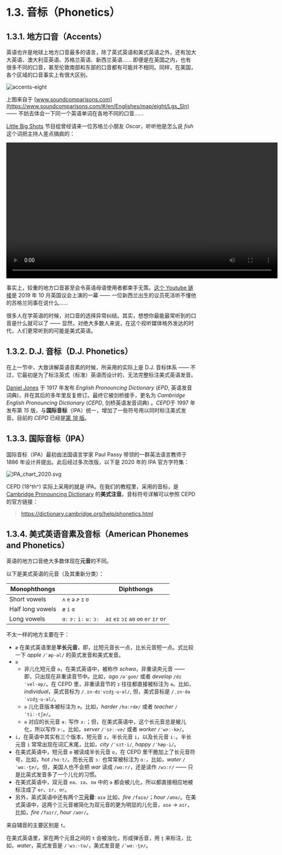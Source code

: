# 1.3. 音标（Phonetics）

## 1.3.1. 地方口音（Accents）

英语也许是地球上地方口音最多的语言，除了英式英语和美式英语之外，还有加大大英语、澳大利亚英语、苏格兰英语、新西兰英语…… 即便是在英国之内，也有很多不同的口音，甚至伦敦南部和东部的口音都有可能并不相同。同样，在美国，各个区域的口音事实上有很大区别。

![accents-eight](/images/accents-eight.png)

上图来自于 [www.soundcomparisons.com](https://www.soundcomparisons.com/#/en/Englishes/map/eight/Lgs_Sln) —— 不妨去体会一下同一个英语单词在各地不同的口音……

[Little Big Shots](https://en.wikipedia.org/wiki/Little_Big_Shots) 节目组曾经请来一位苏格兰小朋友 *Oscar*，听听他是怎么说 *fish* 这个词把主持人差点搞疯的：

<video controls width="720"> <source src="/videos/LittleBigShots-Oscar.mp4" type="video/mp4"></source>Your browser does not support the video tag. </video>

事实上，较重的地方口音甚至会令英语母语使用者都束手无策。[这个 Youtube 链接](https://www.youtube.com/watch?v=1jHfY0dDZxA)是 2019 年 10 月英国议会上演的一幕 —— 一位新西兰出生的议员死活听不懂他的苏格兰同事在说什么……

很多人在学英语的时候，对口音的选择异常纠结。其实，想想你最能最常听到的口音是什么就可以了 —— 显然，对绝大多数人来说，在这个视听媒体格外发达的时代，人们更常听到的可能是美式英语。

## 1.3.2. D.J. 音标（D.J. Phonetics）

在上一节中，大致讲解英语音素的时候，所采用的实际上是 D.J. 音标体系 —— 不过，它最初是为了标注英式（标准）英语而设计的，无法完整标注美式英语发音。

[Daniel Jones](https://en.wikipedia.org/wiki/Daniel_Jones_(phonetician)) 于 1917 年发布 *English Pronouncing Dictionary* (*EPD*, 英语发音词典)，并在其后的多年里反复修订。最终它被剑桥接手，更名为 *Cambridge English Pronouncing Dictionary* (*CEPD*, 剑桥英语发音词典) 。*CEPD*于 1997 年发布第 *15* 版，与**国际音标**（IPA）统一，增加了一些符号用以同时标注美式发音。目前的 *CEPD* 已经是[第 *18* 版](https://www.cambridge.org/gb/cambridgeenglish/catalog/dictionaries/cambridge-english-pronouncing-dictionary-18th-edition)。

## 1.3.3. 国际音标（IPA）

国际音标（IPA）最初由法国语言学家 Paul Passy 带领的一群英法语言教师于 1886 年设计并提出。此后经过多次改版，以下是 2020 年的 IPA 官方字符集：

![IPA_chart_2020.svg](/images/IPA_chart_2020.svg)

CEPD (18^th^) 实际上采用的就是 IPA。在我们的教程里，采用的音标，是 [Cambridge Pronouncing Dictionary](https://dictionary.cambridge.org/pronunciation/) 的**美式注音**。音标符号详解可以参照 CEPD 的官方链接：

> https://dictionary.cambridge.org/help/phonetics.html

## 1.3.4. 美式英语音素及音标（American Phonemes and Phonetics）

英语的地方口音绝大多数体现在**元音**的不同。

以下是美式英语的元音（及其重新分类）：

| Monophthongs     |                          | Diphthongs                              |
| ---------------- | ------------------------ | --------------------------------------- |
| Short vowels     | `ʌ` `e` `ə` `ɚ` `ɪ` `ʊ`  |                                         |
| Half long vowels | `æ` `i` `ɑ`                  |                                         |
| Long vowels      | `ɑː` `ɝː` `iː` `uː` `ɔː` | `aɪ` `eɪ` `ɔɪ` `aʊ` `oʊ` `er` `ɪr` `ʊr` |

不太一样的地方主要在于：

* `æ` 在美式英语里是**半长元音**，即，比短元音长一点，比长元音短一点。式比较一下 *apple* `/ˈæp·əl/` 的英式发音<span class="speak-word-inline" data-audio-uk="/audios/apple-uk.mp3"></span>和美式发音<span class="speak-word-inline" data-audio-us="/audios/apple-us.mp3"></span>。
* `ə`
  * 非儿化短元音 `ə`，在美式英语中，被称作 *schwa*，非重读央元音 —— 即，只出现在非重读音节中。比如，*ago* `/əˈɡoʊ/` 或者 *develop* `/dɪˈvel·əp/`。在 CEPD 里，非重读音节的 `ɪ` 往往都直接被标注为 `ə`。比如，*individual*，英式音标为 `/ˌɪn·dɪˈvɪdʒ·u·əl/`, 但，美式音标是 `/ˌɪn·dəˈvɪdʒ·u·əl/`。
  * `ə` 儿化音版本被标注为 `ɚ`。比如，*harder* `/hɑːrdɚ/` 或者 *teacher* `/ˈtiː·tʃɚ/`。
  * `ə` 对应的长元音 `əː` 写作 `ɜː`；但，在美式英语中，这个长元音总是被儿化，所以写作 `ɝː`。比如，*server* `/ˈsɝː·vɚ/` 或者 *worker* `/ˈwɝː·kɚ/`。
* `i`，在英语中其实有三个版本，短元音 `ɪ`，半长元音 `i`，以及长元音 `iː`。半长元音 `i` 常常出现在词汇末尾，比如，*city* `/ˈsɪt·i/`, *happy* `/ˈhæp·i/`。
* 在美式英语中，短元音 `ɒ` 被读成半长元音 `ɑ`，在 CEPD 里干脆加上了长元音符号，比如，hot `/hɑːt/`。而长元音 `ɔː` 也常常被标注为 `ɑː`，比如，*water* `/ˈwɑː·t̬ɚ/`。但，美国人也不会把 *war* 读成 `/wɑːr/`，还是读作 `/wɔːr/` —— 只是比英式发音多了一个儿化的习惯。
* 在美式英语中，双元音 `eə`、`ɪə`、`ʊə` 中的 `ə` 都会被儿化，所以都直接相应地被标注成了 `er`、`ɪr`、`ʊr`。
* 另外，英式英语中还有两个**三元音**: `aɪə` 比如，*fire* `/faɪə/`；*hour* `/aʊə/`。在美式英语中，这两个三元音被简化为双元音的更为明显的儿化音，`aɪə` → `aɪr`，比如，*fire* `/faɪr/`, *hour* `/aʊr/`。

来自辅音的主要区别是 `t`。

在美式英语里，家在两个元音之间的 `t` 会被浊化，形成弹舌音，用 `t̬` 来标注，比如，*water*，英式发音是 `/ˈwɔː·tə/`，美式发音是 `/ˈwɑː·t̬ɚ/`。